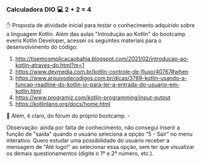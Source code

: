 ### Calculadora DIO ​💻 2 + 2 = 4​


:hand: Proposta de atividade inicial para testar o conhecimento adquirido sobre a linguagem Kotlin. Além das aulas "Introdução ao Kotlin" do bootcamp everis Kotlin Developer, acessei os seguintes materiais para o desenvolvimento do código:

1. http://tisemcomplicacaobahia.blogspot.com/2021/02/introducao-ao-kotlin-atraves-do.html?m=1
2. https://www.devmedia.com.br/kotlin-controle-de-fluxo/40767#when
3. https://www.arquivodecodigos.com.br/dicas/3769-kotlin-usando-a-funcao-readline-do-kotlin-io-para-ler-a-entrada-do-usuario-em-kotlin.html
4. https://www.programiz.com/kotlin-programming/input-output
5. https://kotlinlang.org/docs/home.html

:no_entry_sign:  Além, é claro, do fórum do próprio bootcamp. *-*

Observação: ainda por falta de conhecimento, não consegui inserir a função de "saída" quando o usuário seleciona a opção "5 - Sair" no menu interativo. Quero estudar uma possibilidade do usuário receber a mensagem de "Até logo!" ao selecionar essa opção, sem ter que visualizar os demais questionamentos (digite o 1º e 2º número, etc.).
